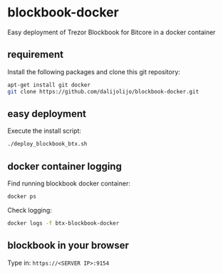 # blockbook-docker
Easy deployment of Trezor Blockbook for Bitcore in a docker container

## requirement
Install the following packages and clone this git repository:
```sh
apt-get install git docker
git clone https://github.com/dalijolijo/blockbook-docker.git
```

## easy deployment
Execute the install script:
```sh
./deploy_blockbook_btx.sh
```

## docker container logging
Find running blockbook docker container:
```sh
docker ps
```
Check logging:
```sh
docker logs -f btx-blockbook-docker 
```

## blockbook in your browser
Type in: ``https://<SERVER IP>:9154`` 

